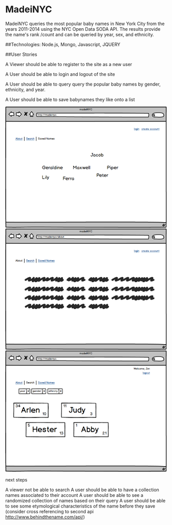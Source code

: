 # MadeiNYC

MadeiNYC queries the most popular baby names in New York City from the years 2011-2014 using the NYC Open Data SODA API.  The results provide the name's rank /count and can be queried by year, sex, and ethnicity. 


##Technologies: 
Node.js, Mongo, Javascript, JQUERY

##User Stories

A Viewer should be able to register to the site as a new user

A User should be able to login and logout of the site

A User should be able to query query the popular baby names by gender, ethnicity, and year.

A User should be able to save babynames they like onto a list


![Alt text](media/madeinyc_01.png "MadeiNYC 1")
![Alt text](media/madeinyc_02.png "MadeiNYC 2")
![Alt text](media/madeinyc_03.png "MadeiNYC 3")


next steps

A viewer not be able to search
A user should be able to have a collection names associated to their account
A user should be able to see a randomized collection of names based on their query
A user should be able to see some etymological characteristics of the name before they save 
(consider cross referencing to second api http://www.behindthename.com/api/)
